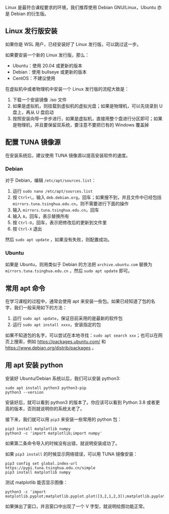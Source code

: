 Linux 是最符合课程要求的环境，我们推荐使用 Debian GNU/Linux，Ubuntu 亦是 Debian 的衍生版。

## Linux 发行版安装

如果你是 WSL 用户，已经安装好了 Linux 发行版，可以跳过这一步。

如果要安装一个新的 Linux 发行版，那么：

- Ubuntu：使用 20.04 或更新的版本
- Debian：使用 bullseye 或更新的版本
- CentOS：不建议使用

在虚拟机中或者物理机中安装一个 Linux 发行版的流程大致是：

1. 下载一个安装镜像 .iso 文件
2. 如果是虚拟机，则挂载到虚拟机的虚拟光盘；如果是物理机，可以先烧录到 U 盘上，再从 U 盘启动
3. 按照安装向导一步步进行，如果是虚拟机，直接用整个盘进行分区即可；如果是物理机，并且要保留双系统，要注意不要把已有的 Windows 覆盖掉

## 配置 TUNA 镜像源

在安装系统后，建议使用 TUNA 镜像源以提高安装软件的速度。

### Debian

对于 Debian，编辑 `/etc/apt/sources.list`：

1. 运行 `sudo nano /etc/apt/sources.list`
2. 按 `Ctrl+\`，输入 `deb.debian.org`，回车；如果搜不到，并且文件中已经包括 `mirrors.tuna.tsinghua.edu.cn`，则不需要进行下面的操作
3. 输入 `mirrors.tuna.tsinghua.edu.cn`，回车
4. 输入 `A`，回车，表示替换所有
5. 按 `Ctrl-O`，回车，表示把修改后的更新到文件里
6. 按 `Ctrl-X` 退出

然后 `sudo apt update` ，如果没有失败，则配置成功。

### Ubuntu

如果是 Ubuntu，则用类似于 Debian 的方法把 `archive.ubuntu.com` 替换为 `mirrors.tuna.tsinghua.edu.cn` ，然后 `sudo apt update` 即可。

## 常用 apt 命令

在学习课程的过程中，通常会使用 apt 来安装一些包。如果已经知道了包的名字，我们一般采用如下的方法：

1. 运行 `sudo apt update`，保证目前采用的是最新的软件包
2. 运行 `sudo apt install xxxx`，安装指定的包

如果不知道包的名字，可以尝试在本地寻找：`sudo apt search xxx`；也可以在网页上搜索，例如 <https://packages.ubuntu.com/> 和 <https://www.debian.org/distrib/packages> 。

## 用 apt 安装 python

安装好 Ubuntu/Debian 系统以后，我们可以安装 python3:

```shell
sudo apt install python3 python3-pip
python3 --version
```

安装好后，就可以看到 python3 的版本了。你应该可以看到 Python 3.8 或者更高的版本，否则就说明你的系统太老了。

接下来，我们就可以用 `pip3` 来安装一些常用的 python 包：

```shell
pip3 install matplotlib numpy
python3 -c 'import matplotlib;import numpy'
```

如果第二条命令导入的时候没有出错，就说明安装成功了。

如果 `pip3 install` 的时候显示网络错误，可以用 TUNA 镜像安装：

```shell
pip3 config set global.index-url https://pypi.tuna.tsinghua.edu.cn/simple
pip3 install matplotlib numpy
```

测试 matplotlib 能否显示图像：

```shell
python3 -c 'import matplotlib.pyplot;matplotlib.pyplot.plot([3,2,1,2,3]);matplotlib.pyplot.show()'
```

如果弹出了窗口，并且窗口中出现了一个 V 字型，就说明绘图功能正常。